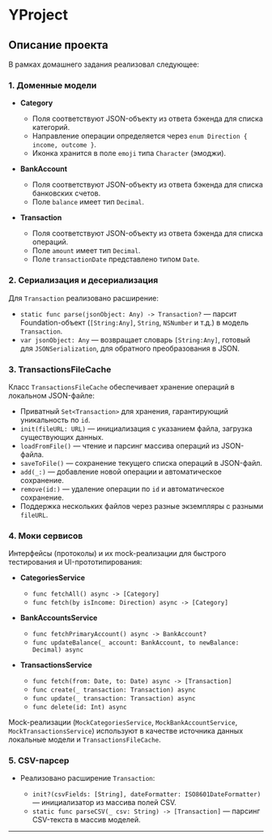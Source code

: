 # YProject

## Описание проекта

В рамках домашнего задания реализовал следующее:

### 1. Доменные модели

* **Category**

  * Поля соответствуют JSON-объекту из ответа бэкенда для списка категорий.
  * Направление операции определяется через `enum Direction { income, outcome }`.
  * Иконка хранится в поле `emoji` типа `Character` (эмоджи).

* **BankAccount**

  * Поля соответствуют JSON-объекту из ответа бэкенда для списка банковских счетов.
  * Поле `balance` имеет тип `Decimal`.

* **Transaction**

  * Поля соответствуют JSON-объекту из ответа бэкенда для списка операций.
  * Поле `amount` имеет тип `Decimal`.
  * Поле `transactionDate` представлено типом `Date`.

### 2. Сериализация и десериализация

Для `Transaction` реализовано расширение:

* `static func parse(jsonObject: Any) -> Transaction?` — парсит Foundation-объект (`[String:Any]`, `String`, `NSNumber` и т.д.) в модель `Transaction`.
* `var jsonObject: Any` — возвращает словарь `[String:Any]`, готовый для `JSONSerialization`, для обратного преобразования в JSON.

### 3. TransactionsFileCache

Класс `TransactionsFileCache` обеспечивает хранение операций в локальном JSON-файле:

* Приватный `Set<Transaction>` для хранения, гарантирующий уникальность по `id`.
* `init(fileURL: URL)` — инициализация с указанием файла, загрузка существующих данных.
* `loadFromFile()` — чтение и парсинг массива операций из JSON-файла.
* `saveToFile()` — сохранение текущего списка операций в JSON-файл.
* `add(_:)` — добавление новой операции и автоматическое сохранение.
* `remove(id:)` — удаление операции по `id` и автоматическое сохранение.
* Поддержка нескольких файлов через разные экземпляры с разными `fileURL`.

### 4. Моки сервисов

Интерфейсы (протоколы) и их mock-реализации для быстрого тестирования и UI-прототипирования:

* **CategoriesService**

  * `func fetchAll() async -> [Category]`
  * `func fetch(by isIncome: Direction) async -> [Category]`

* **BankAccountsService**

  * `func fetchPrimaryAccount() async -> BankAccount?`
  * `func updateBalance(_ account: BankAccount, to newBalance: Decimal) async`

* **TransactionsService**

  * `func fetch(from: Date, to: Date) async -> [Transaction]`
  * `func create(_ transaction: Transaction) async`
  * `func update(_ transaction: Transaction) async`
  * `func delete(id: Int) async`

Mock-реализации (`MockCategoriesService`, `MockBankAccountService`, `MockTransactionsService`) используют в качестве источника данных локальные модели и `TransactionsFileCache`.

### 5. CSV-парсер

* Реализовано расширение `Transaction`:

  * `init?(csvFields: [String], dateFormatter: ISO8601DateFormatter)` — инициализатор из массива полей CSV.
  * `static func parseCSV(_ csv: String) -> [Transaction]` — парсинг CSV-текста в массив моделей.

---
